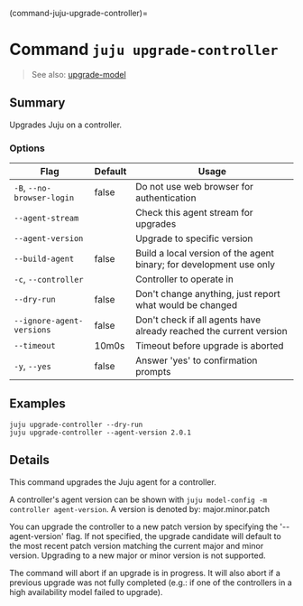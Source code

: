 (command-juju-upgrade-controller)=
# Command `juju upgrade-controller`
> See also: [upgrade-model](#upgrade-model)

## Summary
Upgrades Juju on a controller.

### Options
| Flag | Default | Usage |
| --- | --- | --- |
| `-B`, `--no-browser-login` | false | Do not use web browser for authentication |
| `--agent-stream` |  | Check this agent stream for upgrades |
| `--agent-version` |  | Upgrade to specific version |
| `--build-agent` | false | Build a local version of the agent binary; for development use only |
| `-c`, `--controller` |  | Controller to operate in |
| `--dry-run` | false | Don't change anything, just report what would be changed |
| `--ignore-agent-versions` | false | Don't check if all agents have already reached the current version |
| `--timeout` | 10m0s | Timeout before upgrade is aborted |
| `-y`, `--yes` | false | Answer 'yes' to confirmation prompts |

## Examples

    juju upgrade-controller --dry-run
    juju upgrade-controller --agent-version 2.0.1


## Details
This command upgrades the Juju agent for a controller.

A controller's agent version can be shown with `juju model-config -m controller agent-version`.
A version is denoted by: major.minor.patch

You can upgrade the controller to a new patch version by specifying
the '--agent-version' flag. If not specified, the upgrade candidate
will default to the most recent patch version matching the current 
major and minor version. Upgrading to a new major or minor version is
not supported.

The command will abort if an upgrade is in progress. It will also abort if
a previous upgrade was not fully completed (e.g.: if one of the
controllers in a high availability model failed to upgrade).